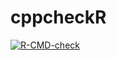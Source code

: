 # cppcheckR

<!-- badges: start -->
[![R-CMD-check](https://github.com/stla/cppcheckR/workflows/R-CMD-check/badge.svg)](https://github.com/stla/cppcheckR/actions)
<!-- badges: end -->
